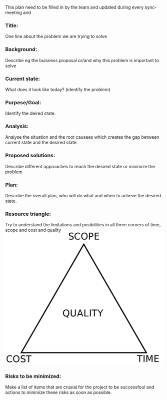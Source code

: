 This plan need to be filled in by the team and updated during every sync-meeting and
### Title: 
One line about the problem we are trying to solve

### Background:
Describe eg the buisness proposal or/and why this problem is important to solve

### Current state:
What does it look like today? (identify the problem)

### Purpese/Goal:
Identify the deired state.

### Analysis:
Analyse the situation and the root causees which creates the gap between current state and the desired state.

### Proposed solutions:
Describe different approaches to reach the desired state or minimize the problem

### Plan:
Describe the overall plan, who will do what and when to acheve the desired state.

### Resource triangle:
Try to understand the limitations and posibilities in all three corners of time, scope and cost and quality
![](/images/resource_triangle.svg.png)

### Risks to be minimized:
Make a list of items that are crusial for the project to be successfoul and actions to minimize these risks as soon as possible.





